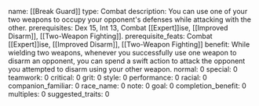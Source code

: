 name: [[Break Guard]]
type: Combat
description: You can use one of your two weapons to occupy your opponent's defenses while attacking with the other.
prerequisites: Dex 15, Int 13, Combat [[Expert]]ise, [[Improved Disarm]], [[Two-Weapon Fighting]].
prerequisite_feats: Combat [[Expert]]ise, [[Improved Disarm]], [[Two-Weapon Fighting]]
benefit: While wielding two weapons, whenever you successfully use one weapon to disarm an opponent, you can spend a swift action to attack the opponent you attempted to disarm using your other weapon.
normal: 0
special: 0
teamwork: 0
critical: 0
grit: 0
style: 0
performance: 0
racial: 0
companion_familiar: 0
race_name: 0
note: 0
goal: 0
completion_benefit: 0
multiples: 0
suggested_traits: 0
